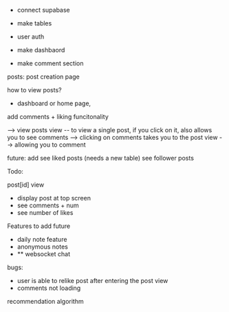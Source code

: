 
- connect supabase
- make tables

- user auth

- make dashbaord

- make comment section


posts:
post creation page

how to view posts?
- dashboard or home page, 


add comments + liking funcitonality

--> view posts view -- to view a single post, if you click on it, also allows you to see comments
--> clicking on comments takes you to the post view --> allowing you to comment



future:
add see liked posts (needs a new table)
see follower posts



Todo:

post[id] view
- display post at top screen
- see comments + num
- see number of likes


Features to add future
- daily note feature
- anonymous notes
- ** websocket chat 


bugs:
- user is able to relike post after entering the post view
- comments not loading


recommendation algorithm

